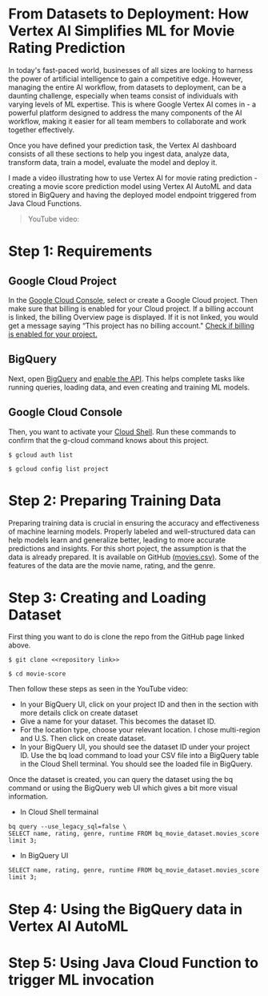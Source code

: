 # From Datasets to Deployment: How Vertex AI Simplifies ML for Movie Rating Prediction

In today's fast-paced world, businesses of all sizes are looking to harness the power of artificial intelligence to gain a competitive edge. However, managing the entire AI workflow, from datasets to deployment, can be a daunting challenge, especially when teams consist of individuals with varying levels of ML expertise. This is where Google Vertex AI comes in - a powerful platform designed to address the many components of the AI workflow, making it easier for all team members to collaborate and work together effectively. 

Once you have defined your prediction task, the Vertex AI dashboard consists of all these sections to help you ingest data, analyze data, transform data, train a model, evaluate the model and deploy it.

I made a video illustrating how to use Vertex AI for movie rating prediction - creating a movie score prediction model using Vertex AI AutoML and data stored in BigQuery and having the deployed model endpoint triggered from Java Cloud Functions. 

> YouTube video: 

# Step 1: Requirements
## Google Cloud Project
In the [Google Cloud Console](https://console.cloud.google.com/getting-started), select or create a Google Cloud project. Then make sure that billing is enabled for your Cloud project. If a billing account is linked, the billing Overview page is displayed. If it is not linked, you would get a message saying “This project has no billing account." [Check if billing is enabled for your project.](https://cloud.google.com/billing/docs/how-to/verify-billing-enabled )

## BigQuery
Next, open [BigQuery](https://console.cloud.google.com/bigquery) and [enable the API](https://console.cloud.google.com/flows/enableapi?apiid=bigquery). This helps complete tasks like running queries, loading data, and even creating and training ML models. 

## Google Cloud Console
Then, you want to activate your [Cloud Shell](https://cloud.google.com/cloud-shell/). Run these commands to confirm that the g-cloud command knows about this project.

```
$ gcloud auth list

$ gcloud config list project
```

# Step 2: Preparing Training Data
Preparing training data is crucial in ensuring the accuracy and effectiveness of machine learning models. Properly labeled and well-structured data can help models learn and generalize better, leading to more accurate predictions and insights. For this short poject, the assumption is that the data is already prepared. It is available on GitHub [(movies.csv)](https://github.com/AbiramiSukumaran/movie-score/blob/main/movies.csv). Some of the features of the data are the movie name, rating, and the genre.


# Step 3: Creating and Loading Dataset
First thing you want to do is clone the repo from the GitHub page linked above. 
```
$ git clone <<repository link>>

$ cd movie-score
```
Then follow these steps as seen in the YouTube video:
- In your BigQuery UI, click on your project ID and then in the section with more details click on create dataset
- Give a name for your dataset. This becomes the dataset ID. 
- For the location type, choose your relevant location. I chose multi-region and U.S. Then click on create dataset.
- In your BigQuery UI, you should see the dataset ID under your project ID. 
Use the bq load command to load your CSV file into a BigQuery table in the Cloud Shell terminal. You should see the loaded file in BigQuery.


Once the dataset is created, you can query the dataset using the bq command or using the BigQuery web UI which gives a bit more visual information.

- In Cloud Shell termainal
```
bq query --use_legacy_sql=false \
SELECT name, rating, genre, runtime FROM bq_movie_dataset.movies_score limit 3;
```

- In BigQuery UI
```
SELECT name, rating, genre, runtime FROM bq_movie_dataset.movies_score limit 3;
```

# Step 4: Using the BigQuery data in Vertex AI AutoML


# Step 5: Using Java Cloud Function to trigger ML invocation
